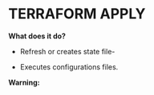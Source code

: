 # TERRAFORM APPLY

**What does it do?**

- Refresh or creates state file-

- Executes configurations files.

**Warning:** 